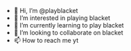 - 👋 Hi, I’m @playblacket
- 👀 I’m interested in playing blacket
- 🌱 I’m currently learning to play blacket
- 💞️ I’m looking to collaborate on blacket
- 📫 How to reach me yt

<!---
playblacket/playblacket is a ✨ special ✨ repository because its `README.md` (this file) appears on your GitHub profile.
You can click the Preview link to take a look at your changes.
--->
